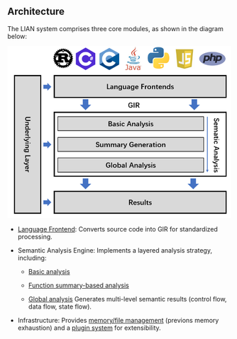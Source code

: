 ## Architecture

The LIAN system comprises three core modules, as shown in the diagram below:

![Architecture](../img/structure_en.png)

- [Language Frontend](./lang_parser.md): Converts source code into GIR for standardized processing.

- Semantic Analysis Engine: Implements a layered analysis strategy, including:

  - [Basic analysis](./basic_analysis.md)

  - [Function summary-based analysis](summary_generation.md)

  - [Global analysis](global_analysis.md)
    Generates multi-level semantic results (control flow, data flow, state flow).

- Infrastructure: Provides [memory/file management](loader.md) (previons memory exhaustion) and a [plugin system](plugin.md) for extensibility.
